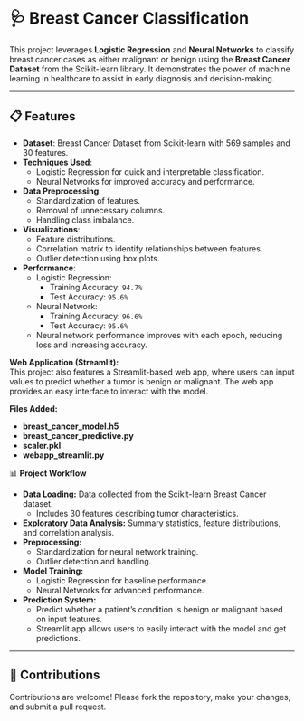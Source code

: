 # 🩺 Breast Cancer Classification

This project leverages **Logistic Regression** and **Neural Networks** to classify breast cancer cases as either malignant or benign using the **Breast Cancer Dataset** from the Scikit-learn library. It demonstrates the power of machine learning in healthcare to assist in early diagnosis and decision-making.

---

## 📋 Features

- **Dataset**: Breast Cancer Dataset from Scikit-learn with 569 samples and 30 features.
- **Techniques Used**:
  - Logistic Regression for quick and interpretable classification.
  - Neural Networks for improved accuracy and performance.
- **Data Preprocessing**:
  - Standardization of features.
  - Removal of unnecessary columns.
  - Handling class imbalance.
- **Visualizations**:
  - Feature distributions.
  - Correlation matrix to identify relationships between features.
  - Outlier detection using box plots.
- **Performance**:
  - Logistic Regression:
    - Training Accuracy: `94.7%`
    - Test Accuracy: `95.6%`
  - Neural Network:
    - Training Accuracy: `96.6%`
    - Test Accuracy: `95.6%`
  - Neural network performance improves with each epoch, reducing loss and increasing accuracy.

**Web Application (Streamlit):**  
This project also features a Streamlit-based web app, where users can input values to predict whether a tumor is benign or malignant. The web app provides an easy interface to interact with the model.

**Files Added:**
- **breast_cancer_model.h5**  
- **breast_cancer_predictive.py**  
- **scaler.pkl**  
- **webapp_streamlit.py**  

📊 **Project Workflow**  
- **Data Loading:** Data collected from the Scikit-learn Breast Cancer dataset.  
  - Includes 30 features describing tumor characteristics.  
- **Exploratory Data Analysis:** Summary statistics, feature distributions, and correlation analysis.  
- **Preprocessing:**  
  - Standardization for neural network training.  
  - Outlier detection and handling.  
- **Model Training:**  
  - Logistic Regression for baseline performance.  
  - Neural Networks for advanced performance.  
- **Prediction System:**  
  - Predict whether a patient’s condition is benign or malignant based on input features.  
  - Streamlit app allows users to easily interact with the model and get predictions.

---

## 🤝 Contributions

Contributions are welcome! Please fork the repository, make your changes, and submit a pull request.
